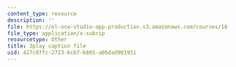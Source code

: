 ```yaml
---
content_type: resource
description: ''
file: https://ol-ocw-studio-app-production.s3.amazonaws.com/courses/18-03sc-differential-equations-fall-2011/427c07fc27236cb7b865a0bdad901951_zmzyW1rP-hk.srt
file_type: application/x-subrip
resourcetype: Other
title: 3play caption file
uid: 427c07fc-2723-6cb7-b865-a0bdad901951
---
```

